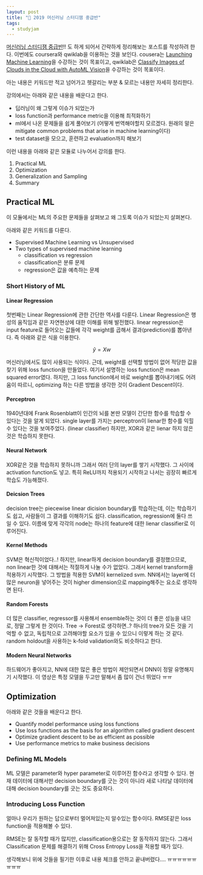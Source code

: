 ```yaml
---
layout: post
title: "🤖 2019 머신러닝 스터디잼 중급반"
tags:
  - studyjam
---
```


[머신러닝 스터디잼 중급반](https://sites.google.com/view/ml-studyjam2/?fbclid=IwAR2IpboQjpHLIG8PESFpoP_K2DZwXJcGqk48nabWdRMrz720aS8gGyKtGoE)!! 도 하게 되어서 간략하게 정리해보는 포스트를 작성하려 한다. 이번에도  coursera와 qwiklab을 이용하는 것을 보인다. cousera는 [Launching Machine Learning](https://www.coursera.org/learn/launching-machine-learning)을 수강하는 것이 목표이고, qwiklab은 [Classify Images of Clouds in the Cloud with AutoML Vision](https://www.qwiklabs.com/focuses/1779?catalog_rank=%7B%22rank%22%3A1%2C%22num_filters%22%3A0%2C%22has_search%22%3Atrue%7D&parent=catalog&search_id=2274219)을 수강하는 것이 목표이다.

아는 내용은 키워드만 적고 넘어가고 헷갈리는 부분 & 모르는 내용만 자세히 정리한다.

강의에서는 아래와 같은 내용을 배운다고 한다.

* 딥러닝이 왜 그렇게 이슈가 되었는가
* loss function과 performance metric을 이용해 최적화하기
* ml에서 나온 문제들을 쉽게 풀어보기 (어떻게 번역해야할지 모르겠다. 원래의 말은 mitigate common problems that arise in machine learning이다)
* test dataset을 모으고, 훈련하고 evaluation까지 해보기

이런 내용을 아래와 같은 모듈로 나누어서 강의를 한다.

1. Practical ML
2. Optimization
3. Generalization and Sampling
4. Summary

## Practical ML

이 모듈에서는 ML의 주요한 문제들을 살펴보고 왜 그토록 이슈가 되었는지 살펴본다.

아래와 같은 키워드를 다룬다.

* Supervised Machine Learning vs Unsupervised
* Two types of supervised machine learning
  * classification vs regression
  * classification은 분류 문제
  * regression은 값을 예측하는 문제

### Short History of ML

#### Linear Regression

첫번째는 Linear Regression에 관한 간단한 역사를 다룬다. Linear Regression은 행성의 움직임과 같은 자연현상에 대한 이해를 위해 발전했다. linear regression은 input feature로 들어오는 값들에 각각 weight를 곱해서 결과(prediction)를 뽑아낸다. 즉 아래와 같은 식을 이용한다.

$$ \hat y  = X w$$

머신러닝에서도 많이 사용되는 식이다. 근데, weight를 선택할 방법이 없어 적당한 값을 찾기 위해 loss function을 만들었다. 여기서 설명하는 loss function은 mean squared error였다. 하지만, 그 loss function에서 바로 weight를 뽑아내기에도 어려움이 따르니, optimizing 하는 다른 방법을 생각한 것이 Gradient Descent이다.

#### Perceptron

1940년대에 Frank Rosenblatt이 인간의 뇌를 본딴 모델이 간단한 함수를 학습할 수 있다는 것을 알게 되었다. single layer를 가지는 perceptron이 lienar한 함수를 익힐 수 있다는 것을 보여주었다. (linear classifier) 하지만, XOR과 같은 lienar 하지 않은 것은 학습하지 못한다.

#### Neural Network

XOR같은 것을 학습하지 못하니까 그래서 여러 단의 layer를 쌓기 시작했다. 그 사이에 activation function도 넣고. 특히 ReLU까지 적용되기 시작하고 나서는 굉장히 빠르게 학습도 가능해졌다.

#### Deicsion Trees

decision tree는 piecewise linear dicision boundary를 학습하는데, 이는 학습하기도 쉽고, 사람들이 그 결과를 이해하기도 쉽다. classification, regression에 둘다 쓰일 수 있다. 이름에 맞게 각각의 node는 하나의 feature에 대한 lienar classifier로 이루어진다.

#### Kernel Methods

SVM은 혁신적이었다..! 하지만, linear하게 decision boundary를 결정했으므로, non linear한 것에 대해서는 적절하게 나눌 수가 없었다. 그래서 kernel transform을 적용하기 시작했다. 그 방법을 적용한 SVM이 kernelized svm. NN에서는 layer에 더 많은 neuron을 넣어주는 것이 higher dimension으로 mapping해주는 요소로 생각하면 된다.

#### Random Forests

더 많은 classifier, regressor를 사용해서 ensemble하는 것이 더 좋은 성능을 내므로, 정말 그렇게 한 것이다. Tree -> Forest로 생각하면..? 하나의 tree가 모든 것을 기억할 수 없고, 독립적으로 고려해야할 요소가 있을 수 있으니 이렇게 하는 것 같다. random holdout을 사용하는 k-fold validation와도 비슷하다고 한다.

#### Modern Neural Networks

하드웨어가 좋아지고, NN에 대한 많은 좋은 방법이 제안되면서 DNN이 정말 유명해지기 시작했다. 이 영상은 특정 모델을 두고만 말해서 좀 많이 건너 뛰었다 ㅠㅠ

## Optimization

아래와 같은 것들을 배운다고 한다.

* Quantify model performance using loss functions
* Use loss functions as the basis for an algorithm called gradient descent
* Optimize gradient descent to be as efficient as possible
* Use performance metrics to make business decisions

### Defining ML Models

ML 모델은 parameter와 hyper parameter로 이루어진 함수라고 생각할 수 있다. 현재 데이터에 대해서만 decision boundary를 긋는 것이 아니라 새로 나타날 데이터에 대해 decision boundary를 긋는 것도 중요하다.

### Introducing Loss Function

얼마나 우리가 원하는 답으로부터 멀어져있는지 알수있는 함수이다. RMSE같은 loss function을 적용해볼 수 있다.

RMSE는 잘 동작할 때가 많지만, classification용으로는 잘 동작하지 않는다. 그래서 Classification 문제를 해결하기 위해 Cross Entropy Loss을 적용할 때가 있다.

생각해보니 위에 것들을 필기한 이후로 내용 체크를 안하고 끝내버렸다..\.. ㅠㅠㅠㅠㅠㅠㅠㅠㅠ
